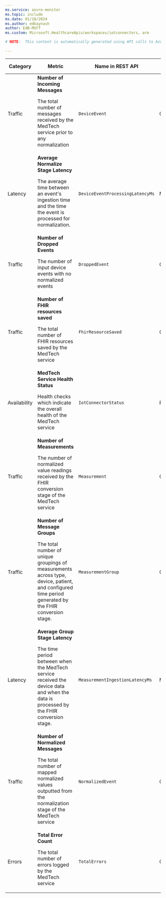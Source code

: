 ```yaml
---
ms.service: azure-monitor
ms.topic: include
ms.date: 01/10/2024
ms.author: edbaynash
author: EdB-MSFT
ms.custom: Microsoft.HealthcareApis/workspaces/iotconnectors, arm

# NOTE:  This content is automatically generated using API calls to Azure. Any edits made on these files will be overwritten in the next run of the script. 
 
---
```


  
  
|Category|Metric|Name in REST API|Unit|Aggregation|Dimensions|Time Grains|DS Export|
|---|---|---|---|---|---|---|---|
|Traffic|**Number of Incoming Messages**<p><p>The total number of messages received by the MedTech service prior to any normalization |`DeviceEvent` |Count |Sum |`Operation`, `ResourceName`|PT1M |Yes|
|Latency|**Average Normalize Stage Latency**<p><p>The average time between an event's ingestion time and the time the event is processed for normalization. |`DeviceEventProcessingLatencyMs` |Milliseconds |Average |`Operation`, `ResourceName`|PT1M |Yes|
|Traffic|**Number of Dropped Events**<p><p>The number of input device events with no normalized events |`DroppedEvent` |Count |Sum |`Operation`, `ResourceName`|PT1M |Yes|
|Traffic|**Number of FHIR resources saved**<p><p>The total number of FHIR resources saved by the MedTech service |`FhirResourceSaved` |Count |Sum |`Operation`, `ResourceName`, `Name`|PT1M |Yes|
|Availability|**MedTech Service Health Status**<p><p>Health checks which indicate the overall health of the MedTech service |`IotConnectorStatus` |Percent |Average |`Operation`, `ResourceName`, `HealthCheckName`|PT1M |Yes|
|Traffic|**Number of Measurements**<p><p>The number of normalized value readings received by the FHIR conversion stage of the MedTech service |`Measurement` |Count |Sum |`Operation`, `ResourceName`|PT1M |Yes|
|Traffic|**Number of Message Groups**<p><p>The total number of unique groupings of measurements across type, device, patient, and configured time period generated by the FHIR conversion stage. |`MeasurementGroup` |Count |Sum |`Operation`, `ResourceName`|PT1M |Yes|
|Latency|**Average Group Stage Latency**<p><p>The time period between when the MedTech service received the device data and when the data is processed by the FHIR conversion stage. |`MeasurementIngestionLatencyMs` |Milliseconds |Average |`Operation`, `ResourceName`|PT1M |Yes|
|Traffic|**Number of Normalized Messages**<p><p>The total number of mapped normalized values outputted from the normalization stage of the MedTech service |`NormalizedEvent` |Count |Sum |`Operation`, `ResourceName`|PT1M |Yes|
|Errors|**Total Error Count**<p><p>The total number of errors logged by the MedTech service |`TotalErrors` |Count |Sum |`Name`, `Operation`, `ErrorType`, `ErrorSeverity`, `ResourceName`|PT1M |Yes|